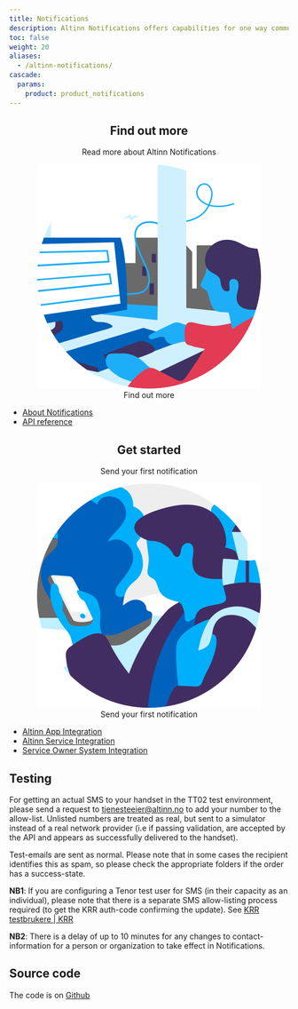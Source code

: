 ```yaml
---
title: Notifications
description: Altinn Notifications offers capabilities for one way communication with citizens and businesses operating in Norway.
toc: false
weight: 20
aliases:
  - /altinn-notifications/
cascade:
  params:
    product: product_notifications
---
```


 <div class="row adocs-featuredBlocks">
    <div class="col-12 col-lg-6 mb-5">
        <div style="text-align: center;">
            <h2 class="a-h3">Find out more</h2>
            <p class="a-js-truncate-2">Read more about Altinn Notifications</p>
            <div class="a-illustration-icon">
                <img src="./Notifications-1.svg">
                <div class="a-illustration-overlay">
                    <span class="sr-only">Find out more</span>
                </div>
            </div>
        </div>
        <div class="a-list-container mb-2 mx-auto mx-lg-6">
            <ul class="a-list a-list-noIcon">
             <li class="a-dotted a-clickable a-list-hasRowLink">
                    <a href="about" class="a-list-rowLink">
                        <div class="row">
                            <div class="col">
                                About Notifications
                            </div>
                        </div>
                    </a>
                </li>
                <li class="a-dotted a-clickable a-list-hasRowLink">
                    <a href="reference/api" class="a-list-rowLink">
                        <div class="row">
                            <div class="col">
                                API reference
                            </div>
                        </div>
                    </a>
                </li> 
            </ul>
        </div>
    </div>
    <div class="col-12 col-lg-6 mb-5">
        <div style="text-align: center;">
            <h2 class="a-h3">Get started</h2>
            <p class="a-js-truncate-2">Send your first notification</p>
            <div class="a-illustration-icon">
                <img src="./Notifications-2.svg">
                <div class="a-illustration-overlay">
                    <span class="sr-only">Send your first notification</span>
                </div>
            </div>
        </div>
        <div class="a-list-container mb-2 mx-auto mx-lg-6">
    <ul class="a-list a-list-noIcon">
             <li class="a-dotted a-clickable a-list-hasRowLink">
                    <a href="getting-started/altinn-app" class="a-list-rowLink">
                        <div class="row">
                            <div class="col">
                                Altinn App Integration
                            </div>
                        </div>
                    </a>
                </li>
                <li class="a-dotted a-clickable a-list-hasRowLink">
                    <a href="getting-started/altinn-service" class="a-list-rowLink">
                        <div class="row">
                            <div class="col">
                                Altinn Service Integration
                            </div>
                        </div>
                    </a>
                </li>                
                <li class="a-dotted a-clickable a-list-hasRowLink">
                    <a href="getting-started/service-owner-system" class="a-list-rowLink">
                        <div class="row">
                            <div class="col">
                                Service Owner System Integration
                            </div>
                        </div>
                    </a>
                </li>
            </ul>
        </div>
    </div>
</div>

## Testing
For getting an actual SMS to your handset in the TT02 test environment, please send a request to [tjenesteeier@altinn.no](mailto:tjenesteeier@altinn.no) to add your number to the allow-list. Unlisted numbers are treated as real, but sent to a simulator instead of a real network provider (i.e if passing validation, are accepted by the API and appears as successfully delivered to the handset).

Test-emails are sent as normal. Please note that in some cases the recipient identifies this as spam, so please check the appropriate folders if the order has a success-state.

**NB1**: If you are configuring a Tenor test user for SMS (in their capacity as an individual), please note that there is a separate SMS allow-listing process required (to get the KRR auth-code confirming the update). See [KRR testbrukere | KRR](https://docs.digdir.no/docs/Kontaktregisteret/krr_testbrukere#bruk-av-reelle-mobilnummer)

**NB2**: There is a delay of up to 10 minutes for any changes to contact-information for a person or organization to take effect in Notifications.

## Source code
The code is on [Github](https://github.com/Altinn/altinn-notifications)
